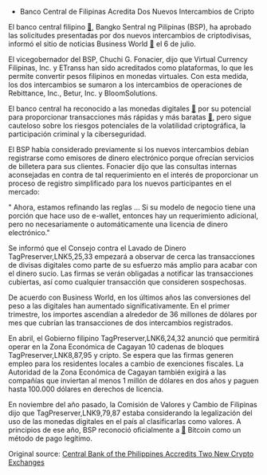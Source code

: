 * Banco Central de Filipinas Acredita Dos Nuevos Intercambios de Cripto

El banco central filipino  [🔗](https://cointelegraph.com/tags/central-bank), Bangko Sentral ng Pilipinas (BSP), ha aprobado las solicitudes presentadas por dos nuevos intercambios de criptodivisas, informó el sitio de noticias Business World  [🔗](http://bworldonline.com/bsp-accredits-two-vc-exchanges/)  el 6 de julio.

El vicegobernador del BSP, Chuchi G. Fonacier, dijo que Virtual Currency Filipinas, Inc. y ETranss han sido acreditados como plataformas, lo que les permite convertir pesos filipinos en monedas virtuales. Con esta medida, los dos intercambios se sumaron a los intercambios de operaciones de Rebittance, Inc., Betur, Inc. y BloomSolutions.

El banco central ha reconocido a las monedas digitales  [🔗](https://cointelegraph.com/tags/cryptocurrencies)  por su potencial para proporcionar transacciones más rápidas y más baratas  [🔗](https://cointelegraph.com/tags/transactions), pero sigue cauteloso sobre los riesgos potenciales de la volatilidad criptográfica, la participación criminal y la ciberseguridad.

El BSP había considerado previamente si los nuevos intercambios debían registrarse como emisores de dinero electrónico porque ofrecían servicios de billetera para sus clientes. Fonacier dijo que las consultas internas aconsejadas en contra de tal requerimiento en el interés de proporcionar un proceso de registro simplificado para los nuevos participantes en el mercado:

" Ahora, estamos refinando las reglas ... Si su modelo de negocio tiene una porción que hace uso de e-wallet, entonces hay un requerimiento adicional, pero no necesariamente o automáticamente una licencia de dinero electrónico."

Se informó que el Consejo contra el Lavado de Dinero TagPreserver,LNK5,25,33 empezará a observar de cerca las transacciones de divisas digitales como parte de su esfuerzo más amplio para acabar con el dinero sucio. Las firmas se verán obligadas a notificar las transacciones cubiertas, así como cualquier transacción que consideren sospechosas.

De acuerdo con Business World, en los últimos años las conversiones del peso a las digitales han aumentado significativamente. En el primer trimestre, los importes ascendían a alrededor de 36 millones de dólares por mes que cubrían las transacciones de dos intercambios registrados.

En abril, el Gobierno filipino TagPreserver,LNK6,24,32 anunció que permitirá operar en la Zona Económica de Cagayan 10 cadenas de bloques TagPreserver,LNK8,87,95 y cripto. Se espera que las firmas generen empleo para los residentes locales a cambio de exenciones fiscales. La Autoridad de la Zona Económica de Cagayan también exigirá a las compañías que inviertan al menos 1 millón de dólares en dos años y paguen hasta 100.000 dólares en derechos de licencia.

En noviembre del año pasado, la Comisión de Valores y Cambio de Filipinas dijo que TagPreserver,LNK9,79,87 estaba considerando la legalización del uso de las monedas digitales en el país al clasificarlas como valores. A principios de ese año, BSP reconoció oficialmente a  [🔗](https://cointelegraph.com/news/the-philippines-officially-legitimize-bitcoin-as-payment-method)  Bitcoin como un método de pago legítimo.

Original source: [Central Bank of the Philippines Accredits Two New Crypto Exchanges](https://cointelegraph.com/news/central-bank-of-the-philippines-accredits-two-new-crypto-exchanges)
